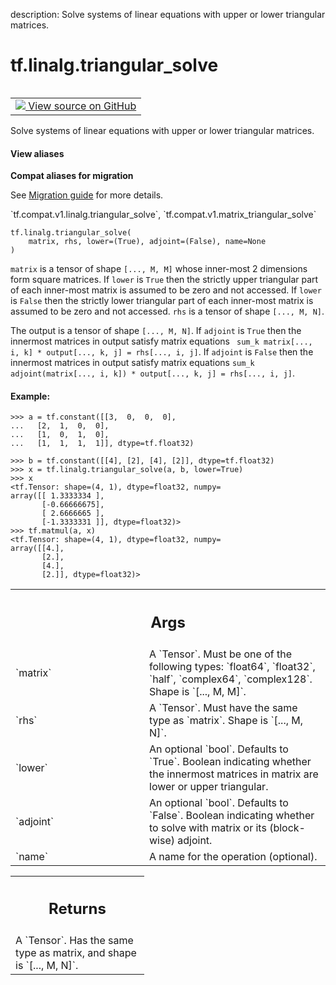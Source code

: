 description: Solve systems of linear equations with upper or lower triangular matrices.

<div itemscope itemtype="http://developers.google.com/ReferenceObject">
<meta itemprop="name" content="tf.linalg.triangular_solve" />
<meta itemprop="path" content="Stable" />
</div>

# tf.linalg.triangular_solve

<!-- Insert buttons and diff -->

<table class="tfo-notebook-buttons tfo-api nocontent" align="left">
<td>
  <a target="_blank" href="https://github.com/tensorflow/tensorflow/blob/r2.3/tensorflow/python/ops/linalg_ops.py#L83-L143">
    <img src="https://www.tensorflow.org/images/GitHub-Mark-32px.png" />
    View source on GitHub
  </a>
</td>
</table>



Solve systems of linear equations with upper or lower triangular matrices.

<section class="expandable">
  <h4 class="showalways">View aliases</h4>
  <p>
<b>Compat aliases for migration</b>
<p>See
<a href="https://www.tensorflow.org/guide/migrate">Migration guide</a> for
more details.</p>
<p>`tf.compat.v1.linalg.triangular_solve`, `tf.compat.v1.matrix_triangular_solve`</p>
</p>
</section>

<pre class="devsite-click-to-copy prettyprint lang-py tfo-signature-link">
<code>tf.linalg.triangular_solve(
    matrix, rhs, lower=(True), adjoint=(False), name=None
)
</code></pre>



<!-- Placeholder for "Used in" -->

`matrix` is a tensor of shape `[..., M, M]` whose inner-most 2 dimensions form
square matrices. If `lower` is `True` then the strictly upper triangular part
of each inner-most matrix is assumed to be zero and not accessed. If `lower`
is `False` then the strictly lower triangular part of each inner-most matrix
is assumed to be zero and not accessed. `rhs` is a tensor of shape
`[..., M, N]`.

The output is a tensor of shape `[..., M, N]`. If `adjoint` is `True` then the
innermost matrices in output satisfy matrix equations `
sum_k matrix[..., i, k] * output[..., k, j] = rhs[..., i, j]`.
If `adjoint` is `False` then the
innermost matrices in output satisfy matrix equations
`sum_k adjoint(matrix[..., i, k]) * output[..., k, j] = rhs[..., i, j]`.

#### Example:



```
>>> a = tf.constant([[3,  0,  0,  0],
...   [2,  1,  0,  0],
...   [1,  0,  1,  0],
...   [1,  1,  1,  1]], dtype=tf.float32)
```

```
>>> b = tf.constant([[4], [2], [4], [2]], dtype=tf.float32)
>>> x = tf.linalg.triangular_solve(a, b, lower=True)
>>> x
<tf.Tensor: shape=(4, 1), dtype=float32, numpy=
array([[ 1.3333334 ],
       [-0.66666675],
       [ 2.6666665 ],
       [-1.3333331 ]], dtype=float32)>
>>> tf.matmul(a, x)
<tf.Tensor: shape=(4, 1), dtype=float32, numpy=
array([[4.],
       [2.],
       [4.],
       [2.]], dtype=float32)>
```

<!-- Tabular view -->
 <table class="responsive fixed orange">
<colgroup><col width="214px"><col></colgroup>
<tr><th colspan="2"><h2 class="add-link">Args</h2></th></tr>

<tr>
<td>
`matrix`
</td>
<td>
A `Tensor`. Must be one of the following types: `float64`,
`float32`, `half`, `complex64`, `complex128`. Shape is `[..., M, M]`.
</td>
</tr><tr>
<td>
`rhs`
</td>
<td>
A `Tensor`. Must have the same type as `matrix`. Shape is `[..., M,
N]`.
</td>
</tr><tr>
<td>
`lower`
</td>
<td>
An optional `bool`. Defaults to `True`. Boolean indicating whether
the innermost matrices in matrix are lower or upper triangular.
</td>
</tr><tr>
<td>
`adjoint`
</td>
<td>
An optional `bool`. Defaults to `False`. Boolean indicating whether
to solve with matrix or its (block-wise) adjoint.
</td>
</tr><tr>
<td>
`name`
</td>
<td>
A name for the operation (optional).
</td>
</tr>
</table>



<!-- Tabular view -->
 <table class="responsive fixed orange">
<colgroup><col width="214px"><col></colgroup>
<tr><th colspan="2"><h2 class="add-link">Returns</h2></th></tr>
<tr class="alt">
<td colspan="2">
A `Tensor`. Has the same type as matrix, and shape is `[..., M, N]`.
</td>
</tr>

</table>

